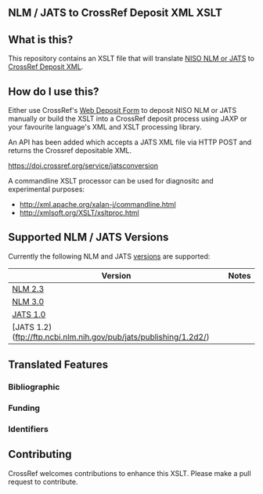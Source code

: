 ## NLM / JATS to CrossRef Deposit XML XSLT

## What is this?

This repository contains an XSLT file that will translate [NISO NLM or JATS](http://jats.nlm.nih.gov/versions.html)
to [CrossRef Deposit XML](http://help.crossref.org/deposit_schema).

## How do I use this?

Either use CrossRef's [Web Deposit Form](http://www.crossref.org/webDeposit/) to deposit NISO NLM or JATS manually
or build the XSLT into a CrossRef deposit process using JAXP or your favourite language's XML and XSLT processing library.

An API has been added which accepts a JATS XML file via HTTP POST and returns the Crossref depositable XML.

https://doi.crossref.org/service/jatsconversion

A commandline XSLT processor can be used for diagnositc and experimental purposes:

- http://xml.apache.org/xalan-j/commandline.html
- http://xmlsoft.org/XSLT/xsltproc.html

## Supported NLM / JATS Versions

Currently the following NLM and JATS [versions](http://jats.nlm.nih.gov/versions.html) are supported:

| Version  | Notes   |
|----------|---------|
| [NLM 2.3](http://dtd.nlm.nih.gov/2.3/) |         |
| [NLM 3.0](http://dtd.nlm.nih.gov/3.0/) |         |
| [JATS 1.0](http://jats.nlm.nih.gov/1.0/) |         |
| [JATS 1.2) (ftp://ftp.ncbi.nlm.nih.gov/pub/jats/publishing/1.2d2/) ||


## Translated Features

###  Bibliographic

###  Funding

###  Identifiers

## Contributing

CrossRef welcomes contributions to enhance this XSLT. Please make a pull request to contribute.
